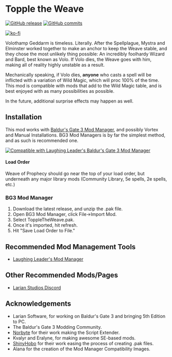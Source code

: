 # Topple the Weave
[![GitHub release](https://img.shields.io/github/v/tag/NellsRelo/ToppleTheWeave?label=Latest%20Version)](https://GitHub.com/NellsRelo/ToppleTheWeave/releases/) [![GitHub commits](https://img.shields.io/github/commits-since/NellsRelo/ToppleTheWeave/1.0.0/main)](https://GitHub.com/NellsRelo/ToppleTheWeave/commit/)

[![ko-fi](https://ko-fi.com/img/githubbutton_sm.svg)](https://ko-fi.com/O5O8PG8RF)


Volothamp Geddarm is timeless. Literally. After the Spellplague, Mystra and Elminster worked together to make an anchor to keep the Weave stable, and they chose the most unlikely thing possible: An incredibly foolhardy Wizard and Bard, best known as Volo. If Volo dies, the Weave goes with him, making all of reality highly unstable as a result.

Mechanically speaking, if Volo dies, **anyone** who casts a spell will be inflicted with a variation of Wild Magic, which will proc 100% of the time. This mod is compatible with mods that add to the Wild Magic table, and is best enjoyed with as many possibilities as possible. 

In the future, additional surprise effects may happen as well.

## Installation
This mod works with [Baldur's Gate 3 Mod Manager](https://github.com/LaughingLeader/BG3ModManager), and possibly Vortex and Manual Installations. BG3 Mod Managers is by far the simplest method, and as such is recommended one.

[![Compatible with Laughing Leader's Baldur's Gate 3 Mod Manager](https://i.imgur.com/qtdx2Yq.png)](https://github.com/LaughingLeader/BG3ModManager)

#### Load Order

Weave of Prophecy should go near the top of your load order, but underneath any major library mods (Community Library, 5e spells, 2e spells, etc.)

### BG3 Mod Manager
1. Download the latest release, and unzip the .pak file.
2. Open BG3 Mod Manager, click File->Import Mod.
3. Select ToppleTheWeave.pak.
4. Once it's imported, hit refresh.
5. Hit "Save Load Order to File."

## Recommended Mod Management Tools
- [Laughing Leader's Mod Manager](https://github.com/LaughingLeader/BG3ModManager)

## Other Recommended Mods/Pages
- [Larian Studios Discord](https://discord.com/invite/larianstudios)

## Acknowledgements
- Larian Software, for working on Baldur's Gate 3 and bringing 5th Edition to PC.
- The Baldur's Gate 3 Modding Community.
- [Norbyte](https://github.com/Norbyte) for their work making the Script Extender.
- Kvalyr and Eralyne, for making awesome SE-based mods.
- [ShinyHobo](https://github.com/ShinyHobo) for their work easing the process of creating .pak files.
- Alana for the creation of the Mod Manager Compatibility Images.
